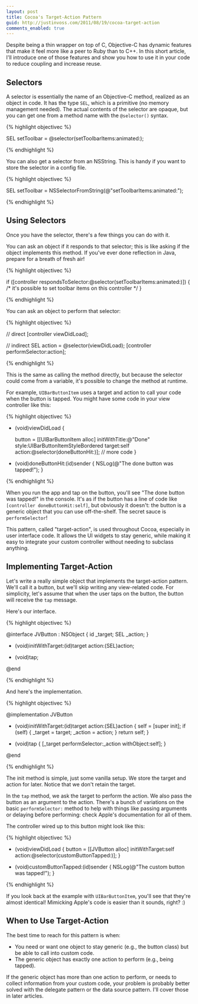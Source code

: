 ```yaml
---
layout: post
title: Cocoa's Target-Action Pattern
guid: http://justinvoss.com/2011/08/19/cocoa-target-action
comments_enabled: true
---
```


Despite being a thin wrapper on top of C, Objective-C has dynamic features that make it
feel more like a peer to Ruby than to C++. In this short article, I'll introduce one of
those features and show you how to use it in your code to reduce coupling and increase reuse.


Selectors
---------

A selector is essentially the name of an Objective-C method, realized as an object in code.
It has the type `SEL`, which is a primitive (no memory management needed).
The actual contents of the selector are opaque, but you can get one from a method name with
the `@selector()` syntax.


{% highlight objectivec %}

SEL setToolbar = @selector(setToolbarItems:animated:);

{% endhighlight %}


You can also get a selector from an NSString. This is handy if you want to store the selector
in a config file.


{% highlight objectivec %}

SEL setToolbar = NSSelectorFromString(@"setToolbarItems:animated:");

{% endhighlight %}


Using Selectors
--------------------

Once you have the selector, there's a few things you can do with it.

You can ask an object if it responds to that selector; this is like asking if the object
implements this method. If you've ever done reflection in Java, prepare for a breath of
fresh air!

{% highlight objectivec %}

if ([controller respondsToSelector:@selector(setToolbarItems:animated:)]) {
  /* it's possible to set toolbar items on this controller */
}

{% endhighlight %}


You can ask an object to perform that selector:

{% highlight objectivec %}

// direct
[controller viewDidLoad];

// indirect
SEL action = @selector(viewDidLoad);
[controller performSelector:action];

{% endhighlight %}


This is the same as calling the method directly, but because the selector could come from a
variable, it's possible to change the method at runtime.

For example, `UIBarButtonItem` uses a target and action to call your code when the button is tapped.
You might have some code in your view controller like this:


{% highlight objectivec %}

- (void)viewDidLoad
{
  
  button = [[UIBarButtonItem alloc] initWithTitle:@"Done"
                                            style:UIBarButtonItemStyleBordered
                                           target:self
                                           action:@selector(doneButtonHit:)];
  // more code
}

- (void)doneButtonHit:(id)sender
{
  NSLog(@"The done button was tapped!");
}

{% endhighlight %}


When you run the app and tap on the button, you'll see "The done button was tapped!" in the console.
It's as if the button has a line of code like `[controller doneButtonHit:self]`, but obviously it
doesn't: the button is a generic object that you can use off-the-shelf. The secret sauce is `performSelector`!

This pattern, called "target-action", is used throughout Cocoa, especially in user interface code.
It allows the UI widgets to stay generic, while making it easy to integrate your custom controller
without needing to subclass anything.


Implementing Target-Action
--------------------------

Let's write a really simple object that implements the target-action pattern. We'll call it a button,
but we'll skip writing any view-related code. For simplicity, let's assume that when the user taps
on the button, the button will receive the `tap` message.

Here's our interface.

{% highlight objectivec %}

@interface JVButton : NSObject {
  id _target;
  SEL _action;
}

- (void)initWithTarget:(id)target action:(SEL)action;

- (void)tap;

@end

{% endhighlight %}


And here's the implementation.


{% highlight objectivec %}

@implementation JVButton

- (void)initWithTarget:(id)target action:(SEL)action
{
  self = [super init];
  if (self) {
    _target = target;
    _action = action;
  }
  return self;
}

- (void)tap
{
  [_target performSelector:_action withObject:self];
}

@end

{% endhighlight %}


The init method is simple, just some vanilla setup. We store the target and action for later. Notice
that we don't retain the target.

In the `tap` method, we ask the target to perform the action. We also pass the button as an argument to
the action. There's a bunch of variations on the basic `performSelector:` method to help with things
like passing arguments or delaying before performing: check Apple's documentation for all of them.

The controller wired up to this button might look like this:


{% highlight objectivec %}

- (void)viewDidLoad
{
  button = [[JVButton alloc] initWithTarget:self action:@selector(customButtonTapped:)];
}

- (void)customButtonTapped:(id)sender
{
  NSLog(@"The custom button was tapped!");
}

{% endhighlight %}


If you look back at the example with `UIBarButtonItem`, you'll see that they're almost identical!
Mimicking Apple's code is easier than it sounds, right? :)


When to Use Target-Action
-------------------------

The best time to reach for this pattern is when:

 * You need or want one object to stay generic (e.g., the button class) but be able to call into custom code.
 * The generic object has exactly one action to perform (e.g., being tapped).

If the generic object has more than one action to perform, or needs to collect information from your custom code,
your problem is probably better solved with the delegate pattern or the data source pattern.
I'll cover those in later articles.

